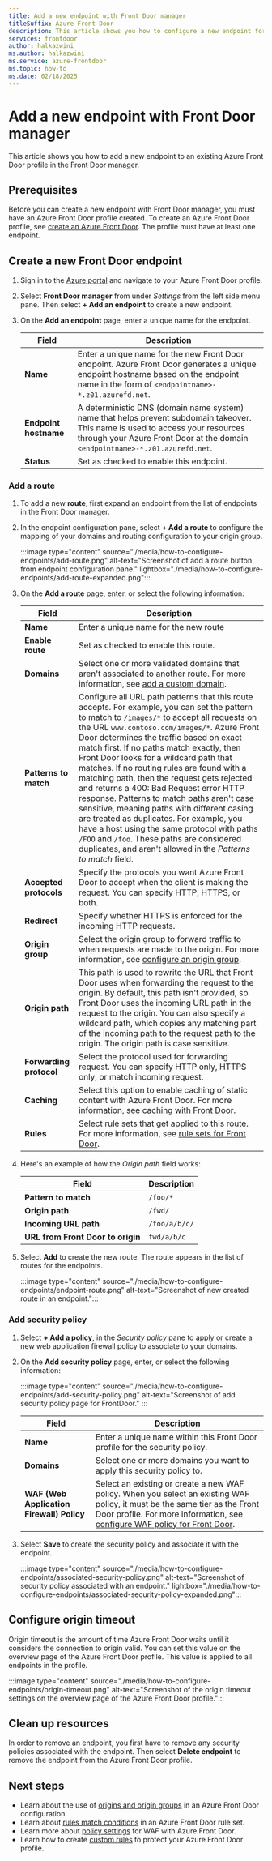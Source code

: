 ```yaml
---
title: Add a new endpoint with Front Door manager
titleSuffix: Azure Front Door
description: This article shows you how to configure a new endpoint for an existing Azure Front Door profile with Front Door manager.
services: frontdoor
author: halkazwini
ms.author: halkazwini
ms.service: azure-frontdoor
ms.topic: how-to
ms.date: 02/18/2025
---
```


# Add a new endpoint with Front Door manager

This article shows you how to add a new endpoint to an existing Azure Front Door profile in the Front Door manager.

## Prerequisites

Before you can create a new endpoint with Front Door manager, you must have an Azure Front Door profile created. To create an Azure Front Door profile, see [create an Azure Front Door](create-front-door-portal.md). The profile must have at least one endpoint.

## Create a new Front Door endpoint

1. Sign in to the [Azure portal](https://portal.azure.com) and navigate to your Azure Front Door profile.

1. Select **Front Door manager** from under *Settings* from the left side menu pane. Then select **+ Add an endpoint** to create a new endpoint.

1. On the **Add an endpoint** page, enter a unique name for the endpoint.

    | Field                | Description                                                                                                                |
    |----------------------|----------------------------------------------------------------------------------------------------------------------------|
    | **Name**             | Enter a unique name for the new Front Door endpoint. Azure Front Door generates a unique endpoint hostname based on the endpoint name in the form of `<endpointname>-*.z01.azurefd.net`. |
    | **Endpoint hostname**| A deterministic DNS (domain name system) name that helps prevent subdomain takeover. This name is used to access your resources through your Azure Front Door at the domain `<endpointname>-*.z01.azurefd.net`. |
    | **Status**           | Set as checked to enable this endpoint.                                                                                    |

### Add a route

1. To add a new **route**, first expand an endpoint from the list of endpoints in the Front Door manager.

1. In the endpoint configuration pane, select **+ Add a route** to configure the mapping of your domains and routing configuration to your origin group.

    :::image type="content" source="./media/how-to-configure-endpoints/add-route.png" alt-text="Screenshot of add a route button from endpoint configuration pane." lightbox="./media/how-to-configure-endpoints/add-route-expanded.png":::

1. On the **Add a route** page, enter, or select the following information:


   
    | Field | Description |
    |--|--|
    | **Name** | Enter a unique name for the new route |
    | **Enable route** | Set as checked to enable this route. |
    | **Domains** | Select one or more validated domains that aren't associated to another route. For more information, see [add a custom domain](standard-premium/how-to-add-custom-domain.md). |
    | **Patterns to match** | Configure all URL path patterns that this route accepts. For example, you can set the pattern to match to `/images/*` to accept all requests on the URL `www.contoso.com/images/*`. Azure Front Door determines the traffic based on exact match first. If no paths match exactly, then Front Door looks for a wildcard path that matches. If no routing rules are found with a matching path, then the request gets rejected and returns a 400: Bad Request error HTTP response. Patterns to match paths aren't case sensitive, meaning paths with different casing are treated as duplicates. For example, you have a host using the same protocol with paths `/FOO` and `/foo`. These paths are considered duplicates, and aren't allowed in the *Patterns to match* field. |
    | **Accepted protocols** | Specify the protocols you want Azure Front Door to accept when the client is making the request. You can specify HTTP, HTTPS, or both. |
    | **Redirect** | Specify whether HTTPS is enforced for the incoming HTTP requests. |
    | **Origin group** | Select the origin group to forward traffic to when requests are made to the origin. For more information, see [configure an origin group](standard-premium/how-to-create-origin.md). |
    | **Origin path** | This path is used to rewrite the URL that Front Door uses when forwarding the request to the origin. By default, this path isn't provided, so Front Door uses the incoming URL path in the request to the origin. You can also specify a wildcard path, which copies any matching part of the incoming path to the request path to the origin. The origin path is case sensitive. |
    | **Forwarding protocol** | Select the protocol used for forwarding request. You can specify HTTP only, HTTPS only, or match incoming request. |
    | **Caching** | Select this option to enable caching of static content with Azure Front Door. For more information, see [caching with Front Door](front-door-caching.md). |
    | **Rules** | Select rule sets that get applied to this route. For more information, see [rule sets for Front Door](front-door-rules-engine.md). |

1. Here's an example of how the *Origin path* field works:

    | Field                | Description                |
    |----------------------|----------------------------|
    | **Pattern to match**     | `/foo/*`                     |
    | **Origin path**          | `/fwd/`                     |
    | **Incoming URL path**    | `/foo/a/b/c/`                |
    | **URL from Front Door to origin** | `fwd/a/b/c`         |
    
1. Select **Add** to create the new route. The route appears in the list of routes for the endpoints.

    :::image type="content" source="./media/how-to-configure-endpoints/endpoint-route.png" alt-text="Screenshot of new created route in an endpoint.":::

### Add security policy

1. Select **+ Add a policy**, in the *Security policy* pane to apply or create a new web application firewall policy to associate to your domains.

1. On the **Add security policy** page, enter, or select the following information:

    :::image type="content" source="./media/how-to-configure-endpoints/add-security-policy.png" alt-text="Screenshot of add security policy page for FrontDoor." :::

    | Field                       | Description                                                                                                      |
    |-----------------------------|------------------------------------------------------------------------------------------------------------------|
    | **Name**                    | Enter a unique name within this Front Door profile for the security policy.                                       |
    | **Domains**                 | Select one or more domains you want to apply this security policy to.                                             |
    | **WAF (Web Application Firewall) Policy** | Select an existing or create a new WAF policy. When you select an existing WAF policy, it must be the same tier as the Front Door profile. For more information, see [configure WAF policy for Front Door](../web-application-firewall/afds/waf-front-door-create-portal.md). |

1. Select **Save** to create the security policy and associate it with the endpoint.

    :::image type="content" source="./media/how-to-configure-endpoints/associated-security-policy.png" alt-text="Screenshot of security policy associated with an endpoint." lightbox="./media/how-to-configure-endpoints/associated-security-policy-expanded.png":::

## Configure origin timeout

Origin timeout is the amount of time Azure Front Door waits until it considers the connection to origin valid. You can set this value on the overview page of the Azure Front Door profile. This value is applied to all endpoints in the profile.

:::image type="content" source="./media/how-to-configure-endpoints/origin-timeout.png" alt-text="Screenshot of the origin timeout settings on the overview page of the Azure Front Door profile.":::

## Clean up resources

In order to remove an endpoint, you first have to remove any security policies associated with the endpoint. Then select **Delete endpoint** to remove the endpoint from the Azure Front Door profile.

## Next steps

* Learn about the use of [origins and origin groups](origin.md) in an Azure Front Door configuration.
* Learn about [rules match conditions](rules-match-conditions.md) in an Azure Front Door rule set.
* Learn more about [policy settings](../web-application-firewall/afds/waf-front-door-policy-settings.md) for WAF with Azure Front Door.
* Learn how to create [custom rules](../web-application-firewall/afds/waf-front-door-custom-rules.md) to protect your Azure Front Door profile.
